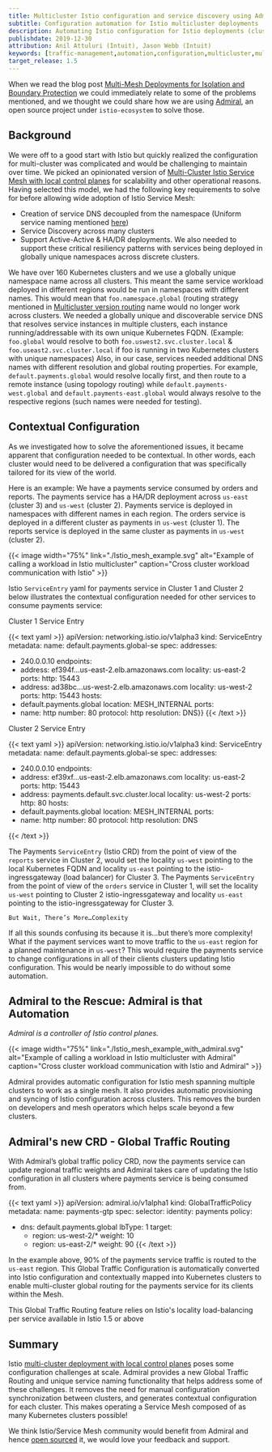 ```yaml
---
title: Multicluster Istio configuration and service discovery using Admiral
subtitle: Configuration automation for Istio multicluster deployments
description: Automating Istio configuration for Istio deployments (clusters) that work as a single mesh.
publishdate: 2019-12-30
attribution: Anil Attuluri (Intuit), Jason Webb (Intuit)
keywords: [traffic-management,automation,configuration,multicluster,multi-mesh,gateway,federated,globalidentifer]
target_release: 1.5
---
```


When we read the blog post [Multi-Mesh Deployments for Isolation and Boundary Protection](https://istio.io/blog/2019/isolated-clusters/) we could immediately relate to some of the problems mentioned, and we thought we could share how we are using [Admiral](https://github.com/istio-ecosystem/admiral), an open source project under `istio-ecosystem` to solve those.

## Background

We were off to a good start with Istio but quickly realized the configuration for multi-cluster was complicated and would be challenging to maintain over time. We picked an opinionated version of [Multi-Cluster Istio Service Mesh with local control planes](https://istio.io/docs/setup/install/multicluster/gateways/#deploy-the-istio-control-plane-in-each-cluster) for scalability and other operational reasons. Having selected this model, we had the following  key requirements to solve for before allowing wide adoption of Istio Service Mesh:
- Creation of service DNS decoupled from the namespace (Uniform service naming mentioned [here](https://istio.io/blog/2019/isolated-clusters/#features-of-multi-mesh-deployments))
- Service Discovery across many clusters
- Support Active-Active & HA/DR deployments. We also needed to support these critical resiliency patterns with services being deployed in globally unique namespaces across discrete clusters.

We have over 160 Kubernetes clusters and we use a globally unique namespace name across all clusters. This meant the same service workload deployed in different regions would be run in namespaces with different names. This would mean that `foo.namespace.global` (routing strategy mentioned in [Multicluster version routing](https://istio.io/blog/2019/multicluster-version-routing/) name would no longer work across clusters. We needed a globally unique and discoverable service DNS that resolves service instances in multiple clusters, each instance running/addressable with its own unique Kubernetes FQDN. (Example: `foo.global` would resolve to both `foo.uswest2.svc.cluster.local` & `foo.useast2.svc.cluster.local` if foo is running in two Kubernetes clusters with unique namespaces)
Also, in our case, services needed additional DNS names with different resolution and global routing properties. For example, `default.payments.global` would resolve locally first, and then route to a remote instance (using topology routing) while `default.payments-west.global` and `default.payments-east.global` would always resolve to the respective regions (such names were needed for testing).

## Contextual Configuration

As we investigated how to solve the aforementioned issues, it became apparent that configuration needed to be contextual. In other words, each cluster would need to be delivered a configuration that was specifically tailored for its view of the world.

Here is an example:
We have a payments service consumed by orders and reports. The payments service has a HA/DR deployment across `us-east` (cluster 3) and `us-west` (cluster 2). Payments service is deployed in namespaces with different names in each region. The orders service is deployed in a different cluster as payments in `us-west` (cluster 1). The reports service is deployed in the same cluster as payments in `us-west` (cluster 2).

{{< image width="75%"
    link="./Istio_mesh_example.svg"
    alt="Example of calling a workload in Istio multicluster"
    caption="Cross cluster workload communication with Istio"
    >}}

 Istio `ServiceEntry` yaml for payments service in Cluster 1 and Cluster 2 below illustrates the contextual configuration needed for other services to consume payments service:

Cluster 1 Service Entry

{{< text yaml >}}
apiVersion: networking.istio.io/v1alpha3
kind: ServiceEntry
metadata:
  name: default.payments.global-se
spec:
  addresses:
  - 240.0.0.10
  endpoints:
  - address: ef394f...us-east-2.elb.amazonaws.com
    locality: us-east-2
    ports:
      http: 15443
  - address: ad38bc...us-west-2.elb.amazonaws.com
    locality: us-west-2
    ports:
      http: 15443
  hosts:
  - default.payments.global
  location: MESH_INTERNAL
  ports:
  - name: http
    number: 80
    protocol: http
  resolution: DNS}}
{{< /text >}}

Cluster 2 Service Entry

{{< text yaml >}}
apiVersion: networking.istio.io/v1alpha3
kind: ServiceEntry
metadata:
  name: default.payments.global-se
spec:
  addresses:
  - 240.0.0.10
  endpoints:
  - address: ef39xf...us-east-2.elb.amazonaws.com
    locality: us-east-2
    ports:
      http: 15443
  - address: payments.default.svc.cluster.local
    locality: us-west-2
    ports:
      http: 80
  hosts:
  - default.payments.global
  location: MESH_INTERNAL
  ports:
  - name: http
    number: 80
    protocol: http
  resolution: DNS

{{< /text >}}

The Payments `ServiceEntry` (Istio CRD) from the point of view of the `reports` service in Cluster 2, would set the locality `us-west` pointing to the local Kubernetes FQDN and locality `us-east` pointing to the istio-ingressgateway (load balancer) for Cluster 3.
The Payments `ServiceEntry` from the point of view of the `orders` service in Cluster 1, will set the locality `us-west` pointing to Cluster 2 istio-ingressgateway and locality `us-east` pointing to the istio-ingressgateway for Cluster 3.

`But Wait, There’s More…Complexity`

If all this sounds confusing its because it is…but there’s more complexity!
What if the payment services want to move traffic to the `us-east` region for a planned maintenance in `us-west`?
This would require the payments service to change configurations in all of their clients clusters updating Istio configuration. This would be nearly impossible to do without some automation.

## Admiral to the Rescue: Admiral is that Automation

_Admiral is a controller of Istio control planes._

{{< image width="75%"
    link="./Istio_mesh_example_with_admiral.svg"
    alt="Example of calling a workload in Istio multicluster with Admiral"
    caption="Cross cluster workload communication with Istio and Admiral"
    >}}

Admiral provides automatic configuration for Istio mesh spanning multiple clusters to work as a single mesh. It also provides automatic provisioning and syncing of Istio configuration across clusters. This removes the burden on developers and mesh operators which helps scale beyond a few clusters.

## Admiral's new CRD - Global Traffic Routing

With Admiral’s global traffic policy CRD, now the payments service can update regional traffic weights and Admiral takes care of updating the Istio configuration in all clusters where payments service is being consumed from.

{{< text yaml >}}
apiVersion: admiral.io/v1alpha1
kind: GlobalTrafficPolicy
metadata:
  name: payments-gtp
spec:
  selector:
    identity: payments
  policy:
  - dns: default.payments.global
    lbType: 1
    target:
    - region: us-west-2/*
      weight: 10
    - region: us-east-2/*
      weight: 90
{{< /text >}}

In the example above, 90% of the payments service traffic is routed to the `us-east` region. This Global Traffic Configuration is automatically converted into Istio configuration and contextually mapped into Kubernetes clusters to enable multi-cluster global routing for the payments service for its clients within the Mesh.

This Global Traffic Routing feature relies on Istio's locality load-balancing per service available in Istio 1.5 or above

## Summary

Istio [multi-cluster deployment with local control planes](https://istio.io/docs/setup/install/multicluster/gateways/#deploy-the-istio-control-plane-in-each-cluster) poses some configuration challenges at scale. Admiral provides a new Global Traffic Routing and unique service naming functionality that helps address some of these challenges. It removes the need for manual configuration synchronization between clusters, and generates contextual configuration for each cluster. This makes operating a Service Mesh composed of as many Kubernetes clusters possible!

We think Istio/Service Mesh community would benefit from Admiral and hence [open sourced](https://github.com/istio-ecosystem/admiral) it, we would love your feedback and support.
